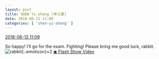 ```yaml
---
layout: post
title: SHEN Yi-sheng (申义晟)
date: 2018-06-12 11:09
categories: [ 'shen-yi-sheng' ]
---
```


<div class="weibo-info">
  <a href="https://weibo.com/6507103706/GkZSrtsaz">2018-06-12 11:09</a>
</div>

So happy! I'll go for the exam. Fighting! Please bring me good luck, rabbit. ![rabbit](https://img.t.sinajs.cn/t4/appstyle/expression/ext/normal/c6/2018new_tuzi_org.png){:.emoticon}×2 [◉ Flash Show Video](https://weibo.com/tv/v/GkZSrtsaz)
